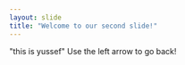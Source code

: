 ```yaml
---
layout: slide
title: "Welcome to our second slide!"
---
```

"this is yussef"
Use the left arrow to go back!

